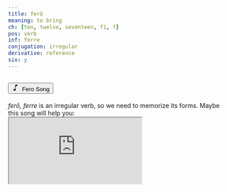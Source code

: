 ```yaml
---
title: ferō
meaning: to bring
ch: [ten, twelve, seventeen, f1, f]
pos: verb
inf: ferre
conjugation: irregular
derivative: reference
six: y
---
```

<div class="accordion caro-accordion" id="fero">
    <div class="accordion-item">
          <h2 class="accordion-header">
            <button class="accordion-button collapsed" type="button" data-bs-toggle="collapse" data-bs-target="#fero1" aria-expanded="false" aria-controls="fero1">
              <svg xmlns="http://www.w3.org/2000/svg" width="16" height="16" fill="currentColor" class="bi bi-music-note" viewBox="0 0 16 16">
  <path d="M9 13c0 1.105-1.12 2-2.5 2S4 14.105 4 13s1.12-2 2.5-2 2.5.895 2.5 2"/>
  <path fill-rule="evenodd" d="M9 3v10H8V3z"/>
  <path d="M8 2.82a1 1 0 0 1 .804-.98l3-.6A1 1 0 0 1 13 2.22V4L8 5z"/>
</svg>&#160; Fero Song
            </button>
          </h2>
          <div id="fero1" class="accordion-collapse collapse">
            <div class="accordion-body">
              <i>ferō, ferre</i> is an irregular verb, so we need to memorize its forms. Maybe this song will help you:<br>
              <iframe src="https://www.youtube.com/embed/aTrPyjW2fCI"></iframe>
            </div>
          </div>
        </div>
      </div>



